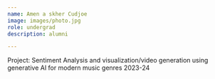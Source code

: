 ```yaml
---
name: Amen a skher Cudjoe
image: images/photo.jpg
role: undergrad
description: alumni

---
```


Project: Sentiment Analysis and visualization/video generation using generative AI for modern music genres
2023-24
